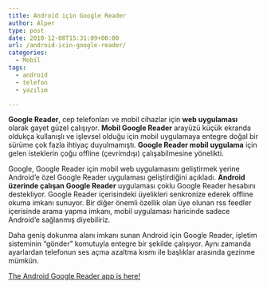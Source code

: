 ```yaml
---
title: Android için Google Reader
author: Alper
type: post
date: 2010-12-08T15:31:09+00:00
url: /android-icin-google-reader/
categories:
  - Mobil
tags:
  - android
  - telefon
  - yazılım

---
```

**Google Reader**, cep telefonları ve mobil cihazlar için **web uygulaması** olarak gayet güzel çalışıyor. **Mobil Google Reader** arayüzü küçük ekranda oldukça kullanışlı ve işlevsel olduğu için mobil uygulamaya entegre doğal bir sürüme çok fazla ihtiyaç duyulmamıştı. **Google Reader mobil uygulama** için gelen isteklerin çoğu offline (çevrimdışı) çalışabilmesine yönelikti.

Google, Google Reader için mobil web uygulamasını geliştirmek yerine Android&#8217;e özel Google Reader uygulaması geliştirdiğini açıkladı. **Android üzerinde çalışan Google Reader** uygulaması çoklu Google Reader hesabını destekliyor. Google Reader içerisindeki üyelikleri senkronize ederek offline okuma imkanı sunuyor. Bir diğer önemli özellik olan üye olunan rss feedler içerisinde arama yapma imkanı, mobil uygulaması haricinde sadece Android&#8217;e sağlanmış diyebiliriz.

Daha geniş dokunma alanı imkanı sunan Android için Google Reader, işletim sisteminin &#8220;gönder&#8221; komutuyla entegre bir şekilde çalışıyor. Aynı zamanda ayarlardan telefonun ses açma azaltma kısmı ile başlıklar arasında gezinme mümkün.

<a href="http://googlereader.blogspot.com/2010/11/android-google-reader-app-is-here.html" target="_blank">The Android Google Reader app is here!</a>